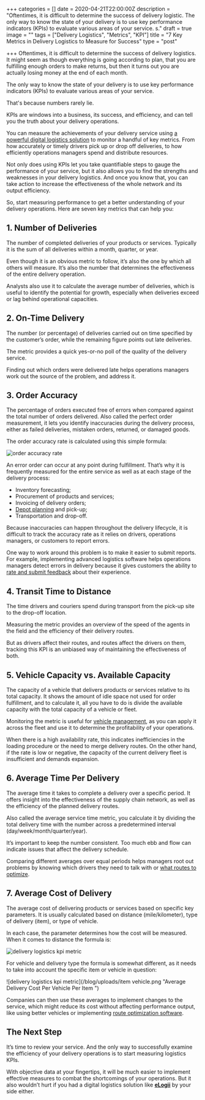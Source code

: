 +++
categories = []
date = 2020-04-21T22:00:00Z
description = "Oftentimes, it is difficult to determine the success of delivery logistic. The only way to know the state of your delivery is to use key performance indicators (KPIs) to evaluate various areas of your service. s."
draft = true
image = ""
tags = ["Delivery Logistics", "Metrics", "KPI"]
title = "7 Key Metrics in Delivery Logistics to Measure for Success"
type = "post"

+++
Oftentimes, it is difficult to determine the success of delivery logistics. It might seem as though everything is going according to plan, that you are fulfilling enough orders to make returns, but then it turns out you are actually losing money at the end of each month.

The only way to know the state of your delivery is to use key performance indicators (KPIs) to evaluate various areas of your service.

That's because numbers rarely lie.

KPIs are windows into a business, its success, and efficiency, and can tell you the truth about your delivery operations.

You can measure the achievements of your delivery service using [a powerful digital logistics solution](https://elogii.com/) to monitor a handful of key metrics. From how accurately or timely drivers pick up or drop off deliveries, to how efficiently operations managers spend and distribute resources.

Not only does using KPIs let you take quantifiable steps to gauge the performance of your service, but it also allows you to find the strengths and weaknesses in your delivery logistics. And once you know that, you can take action to increase the effectiveness of the whole network and its output efficiency.

So, start measuring performance to get a better understanding of your delivery operations. Here are seven key metrics that can help you:

## 1. Number of Deliveries

The number of completed deliveries of your products or services. Typically it is the sum of all deliveries within a month, quarter, or year.

Even though it is an obvious metric to follow, it’s also the one by which all others will measure. It’s also the number that determines the effectiveness of the entire delivery operation.

Analysts also use it to calculate the average number of deliveries, which is useful to identify the potential for growth, especially when deliveries exceed or lag behind operational capacities.

## 2. On-Time Delivery

The number (or percentage) of deliveries carried out on time specified by the customer’s order, while the remaining figure points out late deliveries.

The metric provides a quick yes-or-no poll of the quality of the delivery service.

Finding out which orders were delivered late helps operations managers work out the source of the problem, and address it.

## 3. Order Accuracy

The percentage of orders executed free of errors when compared against the total number of orders delivered. Also called the perfect order measurement, it lets you identify inaccuracies during the delivery process, either as failed deliveries, mistaken orders, returned, or damaged goods.

The order accuracy rate is calculated using this simple formula:

![order accuracy rate](/blog/uploads/orders.png "Order Accuracy Rate Formula")

An error order can occur at any point during fulfillment. That’s why it is frequently measured for the entire service as well as at each stage of the delivery process:

* Inventory forecasting;
* Procurement of products and services;
* Invoicing of delivery orders;
* [Depot planning](https://elogii.com/blog/how-to-effectively-plan-your-deliveries-planning-at-a-depot-level-vs-centralized-multi-depot-planning/) and pick-up;
* Transportation and drop-off.

Because inaccuracies can happen throughout the delivery lifecycle, it is difficult to track the accuracy rate as it relies on drivers, operations managers, or customers to report errors.

One way to work around this problem is to make it easier to submit reports. For example, implementing advanced logistics software helps operations managers detect errors in delivery because it gives customers the ability to [rate and submit feedback](https://elogii.com/capabilities/ratings-feedback) about their experience.

## 4. Transit Time to Distance

The time drivers and couriers spend during transport from the pick-up site to the drop-off location.

Measuring the metric provides an overview of the speed of the agents in the field and the efficiency of their delivery routes.

But as drivers affect their routes, and routes affect the drivers on them, tracking this KPI is an unbiased way of maintaining the effectiveness of both.

## 5. Vehicle Capacity vs. Available Capacity

The capacity of a vehicle that delivers products or services relative to its total capacity. It shows the amount of idle space not used for order fulfillment, and to calculate it, all you have to do is divide the available capacity with the total capacity of a vehicle or fleet.

Monitoring the metric is useful for [vehicle management](https://elogii.com/capabilities/vehicle-management), as you can apply it across the fleet and use it to determine the profitability of your operations.

When there is a high availability rate, this indicates inefficiencies in the loading procedure or the need to merge delivery routes. On the other hand, if the rate is low or negative, the capacity of the current delivery fleet is insufficient and demands expansion.

## 6. Average Time Per Delivery

The average time it takes to complete a delivery over a specific period. It offers insight into the effectiveness of the supply chain network, as well as the efficiency of the planned delivery routes.

Also called the average service time metric, you calculate it by dividing the total delivery time with the number across a predetermined interval (day/week/month/quarter/year).

It’s important to keep the number consistent. Too much ebb and flow can indicate issues that affect the delivery schedule.

Comparing different averages over equal periods helps managers root out problems by knowing which drivers they need to talk with or [what routes to optimize](https://elogii.com/blog/what-is-route-optimization-and-why-you-need-it/).

## 7. Average Cost of Delivery

The average cost of delivering products or services based on specific key parameters. It is usually calculated based on distance (mile/kilometer), type of delivery (item), or type of vehicle.

In each case, the parameter determines how the cost will be measured. When it comes to distance the formula is:

![delivery logistics kpi metric](/blog/uploads/distance.png "Average Delivery Cost Per Distance")

For vehicle and delivery type the formula is somewhat different, as it needs to take into account the specific item or vehicle in question:

![delivery logistics kpi metric](/blog/uploads/item vehicle.png "Average Delivery Cost Per Vehicle Per Item ")

Companies can then use these averages to implement changes to the service, which might reduce its cost without affecting performance output, like using better vehicles or implementing [route optimization software](https://elogii.com/platform).

## The Next Step

It’s time to review your service. And the only way to successfully examine the efficiency of your delivery operations is to start measuring logistics KPIs.

  
With objective data at your fingertips, it will be much easier to implement effective measures to combat the shortcomings of your operations. But it also wouldn’t hurt if you had a digital logistics solution like [**eLogii**](https://elogii.com/) by your side either.